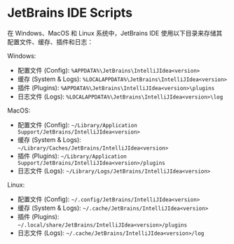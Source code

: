 # JetBrains IDE Scripts

在 Windows、MacOS 和 Linux 系统中，JetBrains IDE 使用以下目录来存储其配置文件、缓存、插件和日志：  

Windows:
+ 配置文件 (Config): `%APPDATA%\JetBrains\IntelliJIdea<version>`
+ 缓存 (System & Logs): `%LOCALAPPDATA%\JetBrains\IntelliJIdea<version>`
+ 插件 (Plugins): `%APPDATA%\JetBrains\IntelliJIdea<version>\plugins`
+ 日志文件 (Logs): `%LOCALAPPDATA%\JetBrains\IntelliJIdea<version>\log`

MacOS:
+ 配置文件 (Config): `~/Library/Application Support/JetBrains/IntelliJIdea<version>`
+ 缓存 (System & Logs): `~/Library/Caches/JetBrains/IntelliJIdea<version>`
+ 插件 (Plugins): `~/Library/Application Support/JetBrains/IntelliJIdea<version>/plugins`
+ 日志文件 (Logs): `~/Library/Logs/JetBrains/IntelliJIdea<version>`

Linux:
+ 配置文件 (Config): `~/.config/JetBrains/IntelliJIdea<version>`
+ 缓存 (System & Logs): `~/.cache/JetBrains/IntelliJIdea<version>`
+ 插件 (Plugins): `~/.local/share/JetBrains/IntelliJIdea<version>/plugins`
+ 日志文件 (Logs): `~/.cache/JetBrains/IntelliJIdea<version>/log`
  
